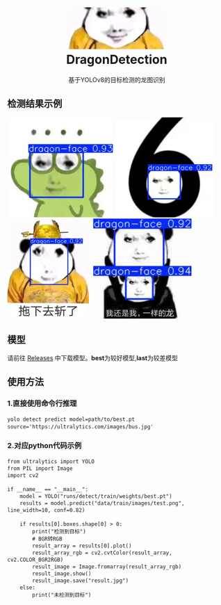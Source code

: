 <h1 align="center">
  <a>
    <img src="./1.png" alt="1" height="96px" >
  </a>
  <br>
  DragonDetection
</h1>  
  <p  align="center">基于YOLOv8的目标检测的龙图识别</p>


<h2 >
检测结果示例
</h2>  
<div>
  <img src="./result.jpg" height="230px"> 
  <img src="./result1.jpg" height="230px"> 
  <img src="./result2.jpg" height="230px"> 
  <img src="./result3.jpg" height="230px">
</div>

 

<h2>模型</h2>

请前往 [Releases](https://github.com/danel-phang/DragonDetection/releases) 中下载模型。**best**为较好模型,**last**为较差模型

<h2>使用方法</h2>

<h3>1.直接使用命令行推理</h3>
<code>yolo detect predict model=path/to/best.pt source='https://ultralytics.com/images/bus.jpg' </code>

<h3>2.对应python代码示例</h3>

    from ultralytics import YOLO
    from PIL import Image
    import cv2
    
    if __name__ == "__main__":
        model = YOLO("runs/detect/train/weights/best.pt")
        results = model.predict("data/train/images/test.png", line_width=10, conf=0.82)
        
        if results[0].boxes.shape[0] > 0:
            print("检测到目标")
            # BGR转RGB
            result_array = results[0].plot()
            result_array_rgb = cv2.cvtColor(result_array, cv2.COLOR_BGR2RGB)
            result_image = Image.fromarray(result_array_rgb)
            result_image.show()
            result_image.save("result.jpg")
        else:
            print("未检测到目标")
